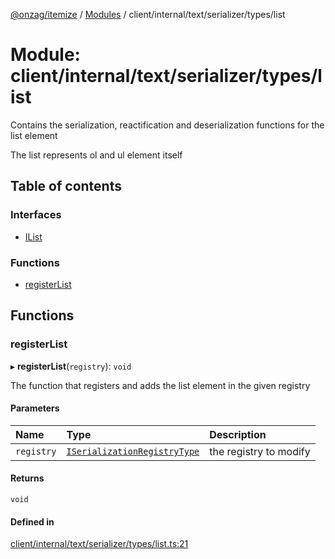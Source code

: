 [@onzag/itemize](../README.md) / [Modules](../modules.md) / client/internal/text/serializer/types/list

# Module: client/internal/text/serializer/types/list

Contains the serialization, reactification and deserialization functions
for the list element

The list represents ol and ul element itself

## Table of contents

### Interfaces

- [IList](../interfaces/client_internal_text_serializer_types_list.IList.md)

### Functions

- [registerList](client_internal_text_serializer_types_list.md#registerlist)

## Functions

### registerList

▸ **registerList**(`registry`): `void`

The function that registers and adds the list element in the given
registry

#### Parameters

| Name | Type | Description |
| :------ | :------ | :------ |
| `registry` | [`ISerializationRegistryType`](../interfaces/client_internal_text_serializer.ISerializationRegistryType.md) | the registry to modify |

#### Returns

`void`

#### Defined in

[client/internal/text/serializer/types/list.ts:21](https://github.com/onzag/itemize/blob/a24376ed/client/internal/text/serializer/types/list.ts#L21)

